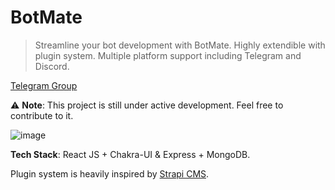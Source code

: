 # BotMate
> Streamline your bot development with BotMate. Highly extendible with plugin system. Multiple platform support including Telegram and Discord.

[Telegram Group](https://t.me/chatbotmate)

⚠️ **Note**: This project is still under active development. Feel free to contribute to it.

![image](https://user-images.githubusercontent.com/31907722/228914057-85772b90-9719-409f-bcba-842af7883874.png)

**Tech Stack**: React JS + Chakra-UI & Express + MongoDB.

Plugin system is heavily inspired by [Strapi CMS](https://strapi.io/).

